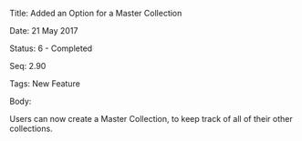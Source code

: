 Title:  Added an Option for a Master Collection

Date:   21 May 2017

Status: 6 - Completed

Seq:    2.90

Tags:   New Feature

Body:   
 
Users can now create a Master Collection, to keep track of all of their other collections. 

